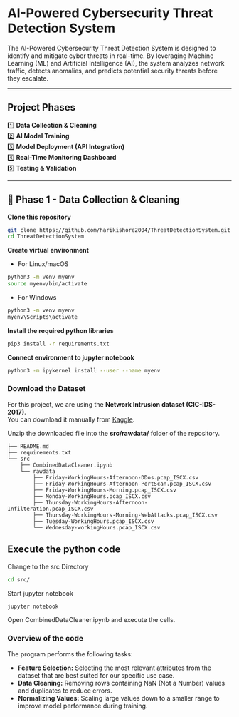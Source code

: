 # AI-Powered Cybersecurity Threat Detection System  

The AI-Powered Cybersecurity Threat Detection System is designed to identify and mitigate cyber threats in real-time. By leveraging Machine Learning (ML) and Artificial Intelligence (AI), the system analyzes network traffic, detects anomalies, and predicts potential security threats before they escalate.  

---

## Project Phases  

1️⃣ **Data Collection & Cleaning**  
2️⃣ **AI Model Training**  
3️⃣ **Model Deployment (API Integration)**  
4️⃣ **Real-Time Monitoring Dashboard**  
5️⃣ **Testing & Validation**  

---

## 📌 Phase 1 - Data Collection & Cleaning  

**Clone this repository** 
```sh
git clone https://github.com/harikishore2004/ThreatDetectionSystem.git
cd ThreatDetectionSystem
```
**Create virtual environment**
- For Linux/macOS
```sh
python3 -m venv myenv
source myenv/bin/activate
```
- For Windows
```sh
python3 -m venv myenv
myenv\Scripts\activate
```
**Install the required python libraries**
```sh
pip3 install -r requirements.txt
```
**Connect environment to jupyter notebook**
```sh
python3 -m ipykernel install --user --name myenv
```

### Download the Dataset  
For this project, we are using the **Network Intrusion dataset (CIC-IDS-2017)**.  
You can download it manually from [Kaggle](https://www.kaggle.com/datasets/chethuhn/network-intrusion-dataset).  

Unzip the downloaded file into the **src/rawdata/** folder of the repository.  

```plaintext
├── README.md
├── requirements.txt
└── src
    ├── CombinedDataCleaner.ipynb
    └── rawdata
        ├── Friday-WorkingHours-Afternoon-DDos.pcap_ISCX.csv
        ├── Friday-WorkingHours-Afternoon-PortScan.pcap_ISCX.csv
        ├── Friday-WorkingHours-Morning.pcap_ISCX.csv
        ├── Monday-WorkingHours.pcap_ISCX.csv
        ├── Thursday-WorkingHours-Afternoon-Infilteration.pcap_ISCX.csv
        ├── Thursday-WorkingHours-Morning-WebAttacks.pcap_ISCX.csv
        ├── Tuesday-WorkingHours.pcap_ISCX.csv
        └── Wednesday-workingHours.pcap_ISCX.csv
```  
  
## Execute the python code
Change to the src Directory
```sh
cd src/
```
Start jupyter notebook 
```sh
jupyter notebook
```
Open CombinedDataCleaner.ipynb and execute the cells.  

### Overview of the code
The program performs the following tasks:  
- **Feature Selection:** Selecting the most relevant attributes from the dataset that are best suited for our specific use case.
- **Data Cleaning:** Removing rows containing NaN (Not a Number) values and duplicates to reduce errors.
- **Normalizing Values:** Scaling large values down to a smaller range to improve model performance during training.
